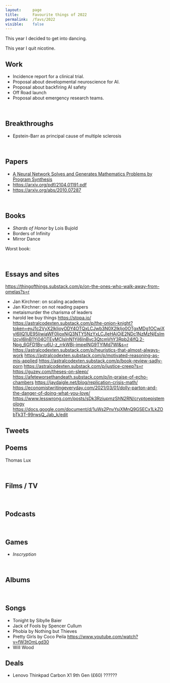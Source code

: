 ```yaml
---
layout:     page
title:      Favourite things of 2022
permalink:  /favs/2022
visible:    false
---
```


This year I decided to get into dancing.

This year I quit nicotine.



## Work

* Incidence report for a clinical trial.
* Proposal about developmental neuroscience for AI.
* Proposal about backfiring AI safety
* Off Road launch 
* Proposal about emergency research teams.

<br>

## Breakthroughs

* Epstein-Barr as principal cause of multiple sclerosis

<br>

## Papers

* [A Neural Network Solves and Generates Mathematics Problems by Program Synthesis](https://arxiv.org/abs/2112.15594)
* https://arxiv.org/pdf/2104.01191.pdf
* https://arxiv.org/abs/2010.07287


<br>

## Books

* _*Shards of Honor*_ by Lois Bujold
* Borders of Infinity
* Mirror Dance


Worst book: 

<br>


## Essays and sites

https://thingofthings.substack.com/p/on-the-ones-who-walk-away-from-omelas?s=r
* Jan Kirchner: on scaling academia
* Jan Kirchner: on not reading papers
* metaismurder the charisma of leaders
* harold lee buy things
https://stopa.io/
https://astralcodexten.substack.com/p/the-onion-knight?token=eyJ1c2VyX2lkIjoyODY4OTQxLCJwb3N0X2lkIjo0OTgxMDg1OCwiXyI6IlQ1UE95IiwiaWF0IjoxNjQ3NTY5NzYxLCJleHAiOjE2NDc1NzMzNjEsImlzcyI6InB1Yi04OTEyMCIsInN1YiI6InBvc3QtcmVhY3Rpb24ifQ.2-Npg_6GFD1Bv-u6U-z_rrkWBj-impeING9TYlMd7WI&s=r
https://astralcodexten.substack.com/p/heuristics-that-almost-always-work
https://astralcodexten.substack.com/p/motivated-reasoning-as-mis-applied
https://astralcodexten.substack.com/p/book-review-sadly-porn
https://astralcodexten.substack.com/p/justice-creep?s=r
https://guzey.com/theses-on-sleep/
https://afeteworsethandeath.substack.com/p/in-praise-of-echo-chambers
https://jaydaigle.net/blog/replication-crisis-math/
https://economistwritingeveryday.com/2021/03/01/dolly-parton-and-the-danger-of-doing-what-you-love/
https://www.lesswrong.com/posts/sDk3RziupmzShN2RN/cryptoepistemology
https://docs.google.com/document/d/1uWs2PnvYsjXMnQ9GSECx1LkZObTk3T-99rwsQ_Jab_k/edit

## Tweets



## Poems

Thomas Lux


<br>

## Films / TV




<br>

## Podcasts



<br>

## Games

* _Inscryption_


<br>

## Albums



<br>

## Songs

* Tonight by Sibylle Baier
* Jack of Fools by Spencer Cullum
* Phobia by Nothing but Thieves
* Pretty Girls by Coco Peila
https://www.youtube.com/watch?v=fW3tOmLgd30
* Will Wood

## Deals

* Lenovo Thinkpad Carbon X1 9th Gen (£60) ?????? 